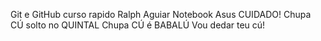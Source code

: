 Git e GitHub curso rapido
Ralph Aguiar
Notebook Asus
CUIDADO! Chupa CÚ solto no QUINTAL
Chupa CÚ é BABALÚ
Vou dedar teu cú!
